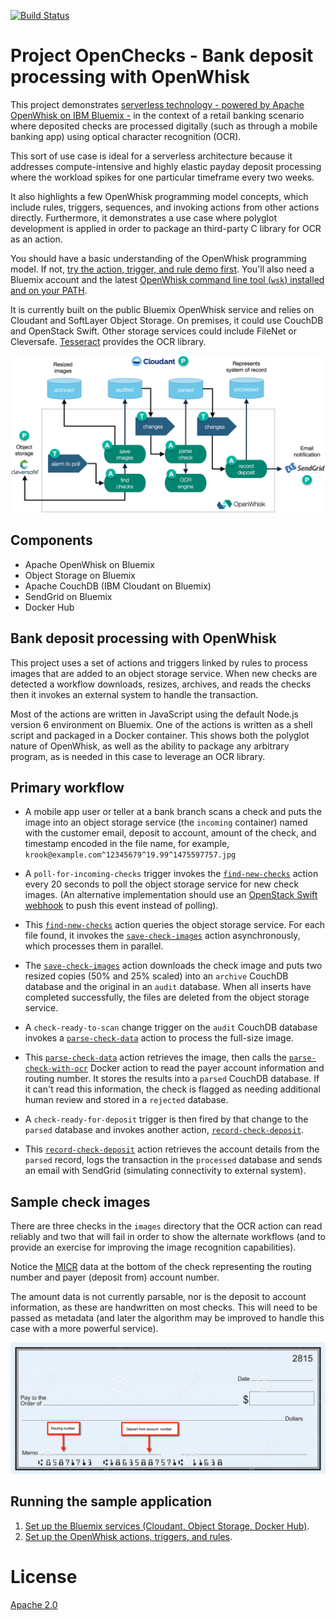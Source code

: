[![Build Status](https://travis-ci.org/IBM/openchecks.svg?branch=master)](https://travis-ci.org/IBM/openchecks)

# Project OpenChecks - Bank deposit processing with OpenWhisk

This project demonstrates [serverless technology - powered by Apache OpenWhisk on IBM Bluemix -](https://developer.ibm.com/opentech/2016/09/06/what-makes-serverless-attractive/) in the context of a retail banking scenario where deposited checks are processed digitally (such as through a mobile banking app) using optical character recognition (OCR).

This sort of use case is ideal for a serverless architecture because it addresses compute-intensive and highly elastic payday deposit processing where the workload spikes for one particular timeframe every two weeks.

It also highlights a few OpenWhisk programming model concepts, which include rules, triggers, sequences, and invoking actions from other actions directly. Furthermore, it demonstrates a use case where polyglot development is applied in order to package an third-party C library for OCR as an action.

You should have a basic understanding of the OpenWhisk programming model. If not, [try the action, trigger, and rule demo first](https://github.com/IBM/openwhisk-action-trigger-rule). You'll also need a Bluemix account and the latest [OpenWhisk command line tool (`wsk`) installed and on your PATH](https://github.com/IBM/openwhisk-action-trigger-rule/blob/master/docs/OPENWHISK.md).

It is currently built on the public Bluemix OpenWhisk service and relies on Cloudant and SoftLayer Object Storage. On premises, it could use CouchDB and OpenStack Swift. Other storage services could include FileNet or Cleversafe. [Tesseract](https://github.com/tesseract-ocr/tesseract) provides the OCR library.

![Check 12](images/overview.png "Overview of the flow.")

## Components

- Apache OpenWhisk on Bluemix
- Object Storage on Bluemix
- Apache CouchDB (IBM Cloudant on Bluemix)
- SendGrid on Bluemix
- Docker Hub

## Bank deposit processing with OpenWhisk

This project uses a set of actions and triggers linked by rules to process images that are added to an object storage service. When new checks are detected a workflow downloads, resizes, archives, and reads the checks then it invokes an external system to handle the transaction.

Most of the actions are written in JavaScript using the default Node.js version 6 environment on Bluemix. One of the actions is written as a shell script and packaged in a Docker container. This shows both the polyglot nature of OpenWhisk, as well as the ability to package any arbitrary program, as is needed in this case to leverage an OCR library.

## Primary workflow

- A mobile app user or teller at a bank branch scans a check and puts the image into an object storage service (the `incoming` container) named with the customer email, deposit to account, amount of the check, and timestamp encoded in the file name, for example, `krook@example.com^12345679^19.99^1475597757.jpg`

- A `poll-for-incoming-checks` trigger invokes the [`find-new-checks`](actions/find-new-checks.js) action every 20 seconds to poll the object storage service for new check images. (An alternative implementation should use an [OpenStack Swift webhook](https://github.com/stmuraka/OpenStackSwift-OpenWhisk) to push this event instead of polling).

- This [`find-new-checks`](actions/find-new-checks.js) action queries the object storage service. For each file found, it invokes the [`save-check-images`](actions/save-check-images.js) action asynchronously, which processes them in parallel.

- The [`save-check-images`](actions/save-check-images.js) action downloads the check image and puts two resized copies (50% and 25% scaled) into an `archive` CouchDB database and the original in an `audit` database. When all inserts have completed successfully, the files are deleted from the object storage service.

- A `check-ready-to-scan` change trigger on the `audit` CouchDB database invokes a [`parse-check-data`](actions/parse-check-data.js) action to process the full-size image.

- This [`parse-check-data`](actions/parse-check-data.js) action retrieves the image, then calls the [`parse-check-with-ocr`](dockerSkeleton/parse-check-with-ocr.sh) Docker action to read the payer account information and routing number. It stores the results into a `parsed` CouchDB database. If it can't read this information, the check is flagged as needing additional human review and stored in a `rejected` database.

- A `check-ready-for-deposit` trigger is then fired by that change to the `parsed` database and invokes another action, [`record-check-deposit`](actions/record-check-deposit.js).

- This [`record-check-deposit`](actions/record-check-deposit.js) action retrieves the account details from the `parsed` record, logs the transaction in the `processed` database and sends an email with SendGrid (simulating connectivity to external system).

## Sample check images

There are three checks in the `images` directory that the OCR action can read reliably and two that will fail in order to show the alternate workflows (and to provide an exercise for improving the image recognition capabilities).

Notice the [MICR](https://en.wikipedia.org/wiki/Magnetic_ink_character_recognition) data at the bottom of the check representing the routing number and payer (deposit from) account number.

The amount data is not currently parsable, nor is the deposit to account information, as these are handwritten on most checks. This will need to be passed as metadata (and later the algorithm may be improved to handle this case with a more powerful service).

![Check sample](images/check-sample.png "Check with routing number and account numbers.")

## Running the sample application

1. [Set up the Bluemix services (Cloudant, Object Storage, Docker Hub)](docs/BLUEMIX.md).
2. [Set up the OpenWhisk actions, triggers, and rules](docs/OPENWHISK.md).

# License

[Apache 2.0](LICENSE.txt)
